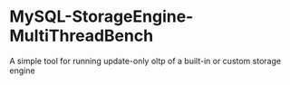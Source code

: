 # MySQL-StorageEngine-MultiThreadBench
A simple tool for running update-only oltp of a built-in or custom storage engine 
